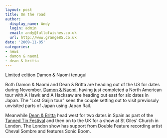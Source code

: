```yaml
---
layout: post
title: On the road
author:
  display_name: Andy
  login: admin
  email: andy@fullofwishes.co.uk
  url: http://www.grange85.co.uk
date: '2009-11-05'
categories:
- news
- damon & naomi
- dean & britta
---
```

Limited edition Damon & Naomi tenugui

Both Damon & Naomi and Dean & Britta are heading out of the US for dates during November. [Damon & Naomi](http://www.damonandnaomi.com), having just completed a North American tour with A Hawk and A Hacksaw are heading out east for six dates in Japan. The "Lost Gaijin tour" sees the couple setting out to visit previosuly unvisited parts of Japan using Japan Rail.

Meanwhile [Dean & Britta](http://www.deanandbritta.com) head west for two dates in Spain as part of the [Tanned Tin Festival](http://tannedtin.com/) and then on to the UK for a show at St Giles' Church in London. The London show has support from Double Feature recording artist Cheval Sombre and features Sonic Boom.
